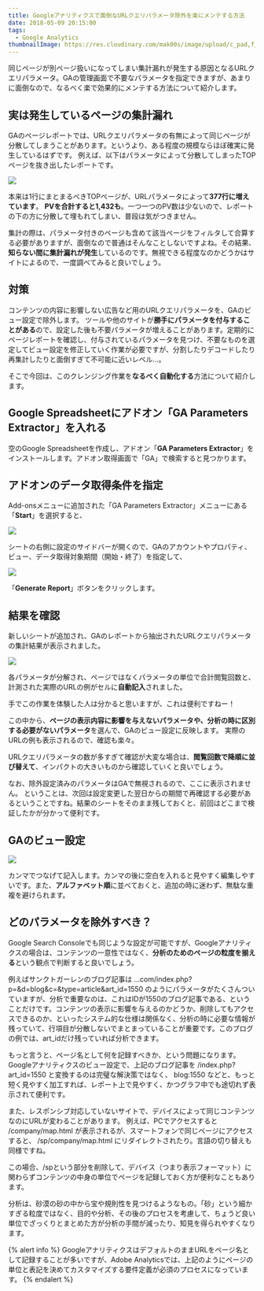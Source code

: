 ```yaml
---
title: Googleアナリティクスで面倒なURLクエリパラメータ除外を楽にメンテする方法
date: 2018-05-09 20:15:00
tags:
  - Google Analytics
thumbnailImage: https://res.cloudinary.com/mak00s/image/upload/c_pad,f_auto,h_140,w_140/v1526484393/ga-parameters-extractor.png
---
```


同じページが別ページ扱いになってしまい集計漏れが発生する原因となるURLクエリパラメータ。GAの管理画面で不要なパラメータを指定できますが、あまりに面倒なので、なるべく楽で効果的にメンテする方法について紹介します。
<!-- more -->

## 実は発生しているページの集計漏れ

GAのページレポートでは、URLクエリパラメータの有無によって同じページが分散してしまうことがあります。というより、ある程度の規模ならほぼ確実に発生しているはずです。
例えば、以下はパラメータによって分散してしまったTOPページを抜き出したレポートです。

![](/images/ga/ga-parameters-page-report.png)

本来は1行にまとまるべきTOPページが、URLパラメータによって**377行に増えています**。
**PVを合計すると1,432も**。一つ一つのPV数は少ないので、レポートの下の方に分散して埋もれてしまい、普段は気がつきません。

集計の際は、パラメータ付きのページも含めて該当ページをフィルタして合算する必要がありますが、面倒なので普通はそんなことしないですよね。その結果、**知らない間に集計漏れが発生**しているのです。無視できる程度なのかどうかはサイトによるので、一度調べてみると良いでしょう。

## 対策

コンテンツの内容に影響しない広告など用のURLクエリパラメータを、GAのビュー設定で除外します。
ツールや他のサイトが**勝手にパラメータを付与することがある**ので、設定した後も不要パラメータが増えることがあります。定期的にページレポートを確認し、付与されているパラメータを見つけ、不要なものを選定してビュー設定を修正していく作業が必要ですが、分割したりデコードしたり再集計したりと面倒すぎて不可能に近いレベル…。

そこで今回は、このクレンジング作業を**なるべく自動化する**方法について紹介します。

## Google Spreadsheetにアドオン「GA Parameters Extractor」を入れる

空のGoogle Spreadsheetを作成し、アドオン「**GA Parameters Extractor**」をインストールします。アドオン取得画面で「GA」で検索すると見つかります。

## アドオンのデータ取得条件を指定

Add-onsメニューに追加された「GA Parameters Extractor」メニューにある「**Start**」を選択すると、

![](/images/ga/ga-parameters-extractor-menu.png)

シートの右側に設定のサイドバーが開くので、GAのアカウントやプロパティ、ビュー、データ取得対象期間（開始・終了）を指定して、

![](/images/ga/ga-parameters-extractor-sidebar.png)

「**Generate Report**」ボタンをクリックします。

## 結果を確認

新しいシートが追加され、GAのレポートから抽出されたURLクエリパラメータの集計結果が表示されました。

![](/images/ga/ga-parameters-extractor-result.png)

各パラメータが分解され、ページではなくパラメータの単位で合計閲覧回数と、計測された実際のURLの例がセルに**自動記入**されました。

手でこの作業を体験した人は分かると思いますが、これは便利ですねー！

この中から、**ページの表示内容に影響を与えないパラメータや、分析の時に区別する必要がないパラメータ**を選んで、GAのビュー設定に反映します。
実際のURLの例も表示されるので、確認も楽々。

URLクエリパラメータの数が多すぎて確認が大変な場合は、**閲覧回数で降順に並び替えて**、インパクトの大きいものから確認していくと良いでしょう。

なお、除外設定済みのパラメータはGAで無視されるので、ここに表示されません。
ということは、次回は設定変更した翌日からの期間で再確認する必要があるということですね。結果のシートをそのまま残しておくと、前回はどこまで検証したかが分かって便利です。

## GAのビュー設定

![](/images/ga/ga-parameters-view-setting.png)

カンマでつなげて記入します。カンマの後に空白を入れると見やすく編集しやすいです。また、**アルファベット順**に並べておくと、追加の時に迷わず、無駄な重複を避けられます。

## どのパラメータを除外すべき？

Google Search Consoleでも同じような設定が可能ですが、Googleアナリティクスの場合は、コンテンツの一意性ではなく、**分析のためのページの粒度を揃える**という観点で判断すると良いでしょう。

例えばサンクトガーレンのブログ記事は
...com/index.php?p=&d=blog&c=&type=article&art_id=1550
のようにパラメータがたくさんついていますが、分析で重要なのは、これはIDが1550のブログ記事である、ということだけです。コンテンツの表示に影響を与えるのかどうか、削除してもアクセスできるのか、といったシステム的な仕様は関係なく、分析の時に必要な情報が残っていて、行項目が分散しないでまとまっていることが重要です。このブログの例では、art_idだけ残っていれば分析できます。

もっと言うと、ページ名として何を記録すべきか、という問題になります。
Googleアナリティクスのビュー設定で、上記のブログ記事を
/index.php?art_id=1550
と変換するのは完璧な解決策ではなく、
blog:1550
などと、もっと短く見やすく加工すれば、レポート上で見やすく、かつグラフ中でも途切れず表示されて便利です。

また、レスポンシブ対応していないサイトで、デバイスによって同じコンテンツなのにURLが変わることがあります。
例えば、PCでアクセスすると
/company/map.html
が表示されるが、スマートフォンで同じページにアクセスすると、
/sp/company/map.html
にリダイレクトされたり。言語の切り替えも同様ですね。

この場合、/spという部分を削除して、デバイス（つまり表示フォーマット）に関わらずコンテンツの中身の単位でページを記録しておく方が便利なこともあります。

分析は、砂漠の砂の中から宝や規則性を見つけるようなもの。「砂」という細かすぎる粒度ではなく、目的や分析、その後のプロセスを考慮して、ちょうど良い単位でざっくりとまとめた方が分析の手間が減ったり、知見を得られやすくなります。

{% alert info %}
GoogleアナリティクスはデフォルトのままURLをページ名として記録することが多いですが、Adobe Analyticsでは、上記のようにページの単位と表記を決めてカスタマイズする要件定義が必須のプロセスになっています。
{% endalert %}
